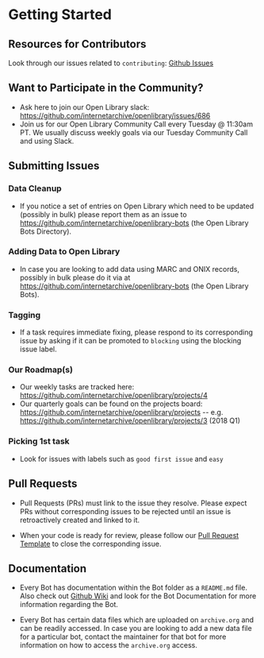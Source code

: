 # Getting Started

## Resources for Contributors
Look through our issues related to `contributing`: [Github Issues]( https://github.com/internetarchive/openlibrary-bots/issues)

## Want to Participate in the Community?
- Ask here to join our Open Library slack: https://github.com/internetarchive/openlibrary/issues/686
- Join us for our Open Library Community Call every Tuesday @ 11:30am PT. We usually discuss weekly goals via our Tuesday Community Call and using Slack.

## Submitting Issues

### Data Cleanup
- If you notice a set of entries on Open Library which need to be updated (possibly in bulk) please report them as an issue to https://github.com/internetarchive/openlibrary-bots (the Open Library Bots Directory).

### Adding Data to Open Library
- In case you are looking to add data using MARC and ONIX records, possibly in bulk please do it via at https://github.com/internetarchive/openlibrary-bots (the Open Library Bots).

### Tagging
- If a task requires immediate fixing, please respond to its corresponding issue by asking if it can be promoted to `blocking` using the blocking issue label.

### Our Roadmap(s)
- Our weekly tasks are tracked here: https://github.com/internetarchive/openlibrary/projects/4
- Our quarterly goals can be found on the projects board: https://github.com/internetarchive/openlibrary/projects -- e.g. https://github.com/internetarchive/openlibrary/projects/3 (2018 Q1)

### Picking 1st task
- Look for issues with labels such as `good first issue` and `easy`

## Pull Requests

* Pull Requests (PRs) must link to the issue they resolve. Please expect PRs without corresponding issues to be rejected until an issue is retroactively created and linked to it.

* When your code is ready for review, please follow our [Pull Request Template](PULL_REQUEST_TEMPLATE.md) to close the corresponding issue.

## Documentation

* Every Bot has documentation within the Bot folder as a `README.md` file. Also check out [Github Wiki](https://github.com/internetarchive/openlibrary-bots/wiki) and look for the Bot Documentation for more information regarding the Bot. 

* Every Bot has certain data files which are uploaded on `archive.org` and can be readily accessed. In case you are looking to add a new data file for a particular bot, contact the maintainer for that bot for more information on how to access the `archive.org` access.